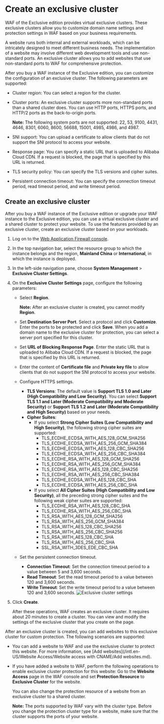# Create an exclusive cluster

WAF of the Exclusive edition provides virtual exclusive clusters. These exclusive clusters allow you to customize domain name settings and protection settings in WAF based on your business requirements.

A website runs both internal and external workloads, which can be intricately designed to meet different business needs. The implementation of a website may involve different web development tools and use non-standard ports. An exclusive cluster allows you to add websites that use non-standard ports to WAF for comprehensive protection.

After you buy a WAF instance of the Exclusive edition, you can customize the configuration of an exclusive cluster. The following parameters are supported:

-   Cluster region: You can select a region for the cluster.
-   Cluster ports: An exclusive cluster supports more non-standard ports than a shared cluster does. You can use HTTP ports, HTTPS ports, and HTTP/2 ports as the back-to-origin ports.

    **Note:** The following system ports are not supported: 22, 53, 9100, 4431, 4646, 8301, 6060, 8600, 56688, 15001, 4985, 4986, and 4987.

-   SNI support: You can upload a certificate to allow clients that do not support the SNI protocol to access your website.
-   Response page: You can specify a static URL that is uploaded to Alibaba Cloud CDN. If a request is blocked, the page that is specified by this URL is returned.
-   TLS security policy: You can specify the TLS versions and cipher suites.
-   Persistent connection timeout: You can specify the connection timeout period, read timeout period, and write timeout period.

## Create an exclusive cluster

After you buy a WAF instance of the Exclusive edition or upgrade your WAF instance to the Exclusive edition, you can use a virtual exclusive cluster and a shared cluster to protect your website. To use the features provided by an exclusive cluster, create an exclusive cluster based on your workloads.

1.  Log on to the [Web Application Firewall console](https://yundun.console.aliyun.com/?p=waf).

2.  In the top navigation bar, select the resource group to which the instance belongs and the region, **Mainland China** or **International**, in which the instance is deployed.

3.  In the left-side navigation pane, choose **System Management** \> **Exclusive Cluster Settings**.

4.  On the **Exclusive Cluster Settings** page, configure the following parameters:

    -   Select **Region**.

        **Note:** After an exclusive cluster is created, you cannot modify **Region**.

    -   Set **Destination Server Port**. Select a protocol and click **Customize**. Enter the ports to be protected and click **Save**. When you add a domain name to the exclusive cluster for protection, you can select a server port specified for this cluster.
    -   Set **URL of Blocking Response Page**. Enter the static URL that is uploaded to Alibaba Cloud CDN. If a request is blocked, the page that is specified by this URL is returned.
    -   Enter the content of **Certificate file** and **Private key file** to allow clients that do not support the SNI protocol to access your website.
    -   Configure HTTPS settings.
        -   **TLS Versions**: The default value is **Support TLS 1.0 and Later \(High Compatibility and Low Security\)**. You can select **Support TLS 1.1 and Later \(Moderate Compatibility and Moderate Security\)** or **Support TLS 1.2 and Later \(Moderate Compatibility and High Security\)** based on your needs.
        -   **Cipher Suites**:
            -   If you select **Strong Cipher Suites \(Low Compatibility and High Security\)**, the following strong cipher suites are supported:
                -   TLS\_ECDHE\_ECDSA\_WITH\_AES\_128\_GCM\_SHA256
                -   TLS\_ECDHE\_ECDSA\_WITH\_AES\_256\_GCM\_SHA384
                -   TLS\_ECDHE\_ECDSA\_WITH\_AES\_128\_CBC\_SHA256
                -   TLS\_ECDHE\_ECDSA\_WITH\_AES\_256\_CBC\_SHA384
                -   TLS\_ECDHE\_RSA\_WITH\_AES\_128\_GCM\_SHA256
                -   TLS\_ECDHE\_RSA\_WITH\_AES\_256\_GCM\_SHA384
                -   TLS\_ECDHE\_RSA\_WITH\_AES\_128\_CBC\_SHA256
                -   TLS\_ECDHE\_RSA\_WITH\_AES\_256\_CBC\_SHA384
                -   TLS\_ECDHE\_ECDSA\_WITH\_AES\_128\_CBC\_SHA
                -   TLS\_ECDHE\_ECDSA\_WITH\_AES\_256\_CBC\_SHA
            -   If you select **All Cipher Suites \(High Compatibility and Low Security\)**, all the preceding strong cipher suites and the following weak cipher suites are supported:
                -   TLS\_ECDHE\_RSA\_WITH\_AES\_128\_CBC\_SHA
                -   TLS\_ECDHE\_RSA\_WITH\_AES\_256\_CBC\_SHA
                -   TLS\_RSA\_WITH\_AES\_128\_GCM\_SHA256
                -   TLS\_RSA\_WITH\_AES\_256\_GCM\_SHA384
                -   TLS\_RSA\_WITH\_AES\_128\_CBC\_SHA256
                -   TLS\_RSA\_WITH\_AES\_256\_CBC\_SHA256
                -   TLS\_RSA\_WITH\_AES\_128\_CBC\_SHA
                -   TLS\_RSA\_WITH\_AES\_256\_CBC\_SHA
                -   SSL\_RSA\_WITH\_3DES\_EDE\_CBC\_SHA
    -   Set the persistent connection timeout.
        -   **Connection Timeout**: Set the connection timeout period to a value between 5 and 3,600 seconds.
        -   **Read Timeout**: Set the read timeout period to a value between 120 and 3,600 seconds.
        -   **Write Timeout**: Set the write timeout period to a value between 120 and 3,600 seconds.
    ![Exclusive cluster settings](https://static-aliyun-doc.oss-accelerate.aliyuncs.com/assets/img/en-US/5939834751/p66014.png)

5.  Click **Create**.

    After these operations, WAF creates an exclusive cluster. It requires about 20 minutes to create a cluster. You can view and modify the settings of the exclusive cluster that you create on the page.


After an exclusive cluster is created, you can add websites to this exclusive cluster for custom protection. The following scenarios are supported:

-   You can add a website to WAF and use the exclusive cluster to protect this website. For more information, see [Add websites](/intl.en-US/Website Access/Website access with CNAME/Add websites.md).
-   If you have added a website to WAF, perform the following operations to enable exclusive cluster protection for this website: Go to the **Website Access** page in the WAF console and set **Protection Resource** to **Exclusive Cluster** for the website.

    You can also change the protection resource of a website from an exclusive cluster to a shared cluster.

    **Note:** The ports supported by WAF vary with the cluster type. Before you change the protection cluster type for a website, make sure that the cluster supports the ports of your website.


